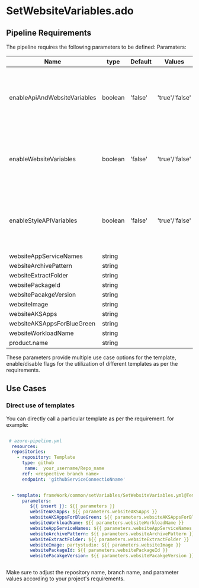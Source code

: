 # SetWebsiteVariables.ado


## Pipeline Requirements

The pipeline requires the following parameters to be defined:
Paramaters:


| Name  | type | Default | Values | Opional/Required | Comments |
| ------------- | ------------- | ------------- | ------------- | ------------- | ------------- |
| enableApiAndWebsiteVariables | boolean | 'false' | 'true'/'false' | Required | This is a Boolean value to define whether to use this template or not  |
| enableWebsiteVariables | boolean | 'false' | 'true'/'false' | Required | This is a Boolean value to define whether to use this template or not  |
| enableStyleAPIVariables  | boolean | 'false' | 'true'/'false' | Required | This is a Boolean value to define whether to use this template or not  |
| websiteAppServiceNames | string | | | Optional | |
| websiteArchivePattern | string | | | Optional | |
| websiteExtractFolder | string | | | Optional | |
| websitePackageId | string | | | Optional | |
| websitePacakgeVersion | string | | | Optional | |
| websiteImage | string | | | Optional | |
| websiteAKSApps | string | | | Optional | |
| websiteAKSAppsForBlueGreen | string | | | Optional | |
| websiteWorkloadName | string | | | Optional | |
| product.name | string | | | Required | |

  These parameters provide multiple use case options for the template, enable/disable flags for the utilization of different templates as per the requirements.


## Use Cases



### Direct use of templates

You can directly call a particular template as per the requirement. for example: 

```yaml

 # azure-pipeline.yml
  resources:
  repositories:
    - repository: Template
      type: github
       name:  your_username/Repo_name
      ref: <respective branch name>
      endpoint: 'githubServiceConnectioNname'


  - template: frameWork/common/setVariables/SetWebsiteVariables.yml@Template
      parameters:
         ${{ insert }}: ${{ parameters }}
         websiteAKSApps: ${{ parameters.websiteAKSApps }}
         websiteAKSAppsForBlueGreen: ${{ parameters.websiteAKSAppsForBlueGreen }}
         websiteWorkloadName: ${{ parameters.websiteWorkloadName }}
         websiteAppServiceNames: ${{ parameters.websiteAppServiceNames }}
         websiteArchivePattern: ${{ parameters.websiteArchivePattern }}
         websiteExtractFolder: ${{ parameters.websiteExtractFolder }}
         websiteImage: partystudio: ${{ parameters.websiteImage }}
         websitePackageId: ${{ parameters.websitePackageId }}
         websitePacakgeVersion: ${{ parameters.websitePacakgeVersion }}



  ```

Make sure to adjust the repository name, branch name, and parameter values according to your project's requirements.

